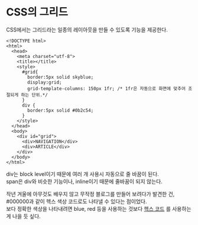 # CSS의 그리드   
CSS에서는 그리드라는 일종의 레이아웃을 만들 수 있도록 기능을 제공한다.   
```
<!DOCTYPE html>
<html>
  <head>
    <meta charset="utf-8">
    <title></title>
    <style>
      #grid{
        border:5px solid skyblue;
        display:grid;
        grid-template-columns: 150px 1fr; /* 1fr은 자동으로 화면에 맞추어 조절되게 하는 단위.*/
      }
      div {
        border:5px solid #0b2c54; 
      }
    </style>
  </head>
  <body>
    <div id="grid">
      <div>NAVIGATION</div>
      <div>ARTICLE</div>
    </div>
  </body>
</html>

```
div는 block level이기 때문에 여러 개 사용시 자동으로 줄 바꿈이 된다.   
span은 div와 비슷한 기능이나, inline이기 때문에 줄바꿈이 되지 않는다.   

작년 겨울에 아무것도 배우지 않고 무작정 블로그를 만들어 보려다가 발견한 건,    
#000000과 같이 헥스 색상 코드로도 나타낼 수 있다는 점이었다.   
보다 정확한 색상을 나타내려면 blue, red 등을 사용하는 것보다 [헥스 코드](https://www.google.com/search?sxsrf=ALeKk00T0yYvBPxZXe7HW15CEKuVLZU4Dg%3A1613219713739&ei=gccnYODPLPuQr7wPgPO6yAs&q=%23000000&oq=%23&gs_lcp=Cgdnd3Mtd2l6EAMYADIECCMQJzIECCMQJzIECCMQJzICCAAyAggAMgIIADICCAAyAggAMgIIADICCABQkxVYkxVgqjBoAHAAeACAAckBiAGPA5IBBTAuMS4xmAEAoAEBqgEHZ3dzLXdpesABAQ&sclient=gws-wiz) 를 사용하는 게 나을 듯 싶다.
